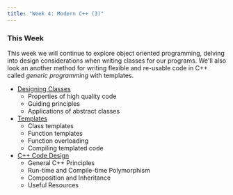 ```yaml
---
title: "Week 4: Modern C++ (3)"
---
```


### This Week

This week we will continue to explore object oriented programming, delving into design considerations when writing classes for our programs. We'll also look an another method for writing flexible and re-usable code in C++ called _generic programming_ with templates. 

* [Designing Classes](./sec01DesigningClasses)
    - Properties of high quality code
    - Guiding principles 
    - Applications of abstract classes
* [Templates](./sec02Templates) 
    - Class templates
    - Function templates
    - Function overloading 
    - Compiling templated code
* [C++ Code Design](./sec03CppCodeDesign)
    - General C++ Principles
    - Run-time and Compile-time Polymorphism
    - Composition and Inheritance
    - Useful Resources 
